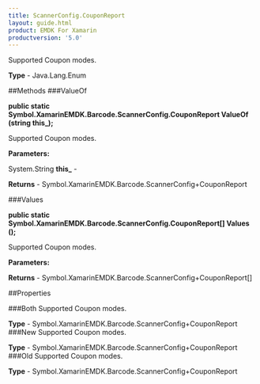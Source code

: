 ```yaml
---
title: ScannerConfig.CouponReport
layout: guide.html
product: EMDK For Xamarin 
productversion: '5.0' 
---
```

Supported Coupon modes.

**Type** - Java.Lang.Enum

##Methods
###ValueOf

**public static Symbol.XamarinEMDK.Barcode.ScannerConfig.CouponReport ValueOf (string this_);**

Supported Coupon modes.

**Parameters:**

System.String **this_**  - 

**Returns** - Symbol.XamarinEMDK.Barcode.ScannerConfig+CouponReport

###Values

**public static Symbol.XamarinEMDK.Barcode.ScannerConfig.CouponReport[] Values ();**

Supported Coupon modes.

**Parameters:**

**Returns** - Symbol.XamarinEMDK.Barcode.ScannerConfig+CouponReport[]

##Properties

###Both
Supported Coupon modes.

**Type** - Symbol.XamarinEMDK.Barcode.ScannerConfig+CouponReport
###New
Supported Coupon modes.

**Type** - Symbol.XamarinEMDK.Barcode.ScannerConfig+CouponReport
###Old
Supported Coupon modes.

**Type** - Symbol.XamarinEMDK.Barcode.ScannerConfig+CouponReport

